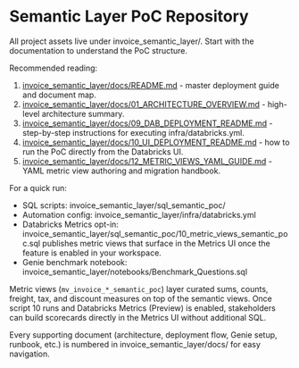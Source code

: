 ﻿# Semantic Layer PoC Repository

All project assets live under invoice_semantic_layer/. Start with the documentation to understand the PoC structure.

Recommended reading:
1. [invoice_semantic_layer/docs/README.md](invoice_semantic_layer/docs/README.md) - master deployment guide and document map.
2. [invoice_semantic_layer/docs/01_ARCHITECTURE_OVERVIEW.md](invoice_semantic_layer/docs/01_ARCHITECTURE_OVERVIEW.md) - high-level architecture summary.
3. [invoice_semantic_layer/docs/09_DAB_DEPLOYMENT_README.md](invoice_semantic_layer/docs/09_DAB_DEPLOYMENT_README.md) - step-by-step instructions for executing infra/databricks.yml.
4. [invoice_semantic_layer/docs/10_UI_DEPLOYMENT_README.md](invoice_semantic_layer/docs/10_UI_DEPLOYMENT_README.md) - how to run the PoC directly from the Databricks UI.
5. [invoice_semantic_layer/docs/12_METRIC_VIEWS_YAML_GUIDE.md](invoice_semantic_layer/docs/12_METRIC_VIEWS_YAML_GUIDE.md) - YAML metric view authoring and migration handbook.

For a quick run:
- SQL scripts: invoice_semantic_layer/sql_semantic_poc/
- Automation config: invoice_semantic_layer/infra/databricks.yml
- Databricks Metrics opt-in: invoice_semantic_layer/sql_semantic_poc/10_metric_views_semantic_poc.sql publishes metric views that surface in the Metrics UI once the feature is enabled in your workspace.
- Genie benchmark notebook: invoice_semantic_layer/notebooks/Benchmark_Questions.sql

Metric views (`mv_invoice_*_semantic_poc`) layer curated sums, counts, freight, tax, and discount measures on top of the semantic views. Once script 10 runs and Databricks Metrics (Preview) is enabled, stakeholders can build scorecards directly in the Metrics UI without additional SQL.

Every supporting document (architecture, deployment flow, Genie setup, runbook, etc.) is numbered in invoice_semantic_layer/docs/ for easy navigation.

